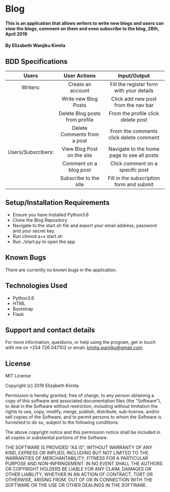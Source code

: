 # Blog

#### This is an application that allows writers to write new blogs and users can view the blogs, comment on them and even subscribe to the blog, 28th, April 2019

#### By **Elizabeth Wanjiku Kimita**

## BDD Specifications

|         Users            |       User Actions                |            Input/Output                     |
| :---------------------:  |   :--------------------------:    |  :---------------------------------------:  |
| Writers:                 |   Create an account               | Fill the register form with your details    |
|                          |   Write new Blog Posts            | Click add new post from the nav bar         |
|                          |   Delete Blog posts from profile  | From the profile click delete post          |
|                          |   Delete Comments from a post     | From the comments click delete comment      |
| Users/Subscribers:       |   View Blog Post on the site      | Navigate to the home page to see all posts  |
|                          |   Comment on a blog post          | Click comment on a specifc post             |
|                          |   Subscribe to the site           | Fill in the subscription form and submit    |


## Setup/Installation Requirements
* Ensure you have Installed Python3.6
* Clone the Blog Repository
* Navigate to the start.sh file and export your email address, password and your secret key.
* Run chmod a+x start.sh
* Run ./start.py to open the app


## Known Bugs
There are currently no known bugs in the application.

## Technologies Used
* Python3.6
* HTML
* Bootstrap
* Flask

## Support and contact details
For more information, questions, or help using the program, get in touch with me on +254 726 047102 or email: kimita.wanjiku@gmail.com.

## License

MIT License

Copyright (c) 2019 Elizabeth Kimita

Permission is hereby granted, free of charge, to any person obtaining a copy of this software and associated documentation files (the "Software"), to deal in the Software without restriction, including without limitation the rights to use, copy, modify, merge, publish, distribute, sub-license, and/or sell copies of the Software, and to permit persons to whom the Software is furnished to do so, subject to the following conditions:

The above copyright notice and this permission notice shall be included in all copies or substantial portions of the Software.

THE SOFTWARE IS PROVIDED "AS IS", WITHOUT WARRANTY OF ANY KIND, EXPRESS OR IMPLIED, INCLUDING BUT NOT LIMITED TO THE WARRANTIES OF MERCHANTABILITY, FITNESS FOR A PARTICULAR PURPOSE AND NON-INFRINGEMENT. IN NO EVENT SHALL THE AUTHORS OR COPYRIGHT HOLDERS BE LIABLE FOR ANY CLAIM, DAMAGES OR OTHER LIABILITY, WHETHER IN AN ACTION OF CONTRACT, TORT OR OTHERWISE, ARISING FROM, OUT OF OR IN CONNECTION WITH THE SOFTWARE OR THE USE OR OTHER DEALINGS IN THE SOFTWARE.
  